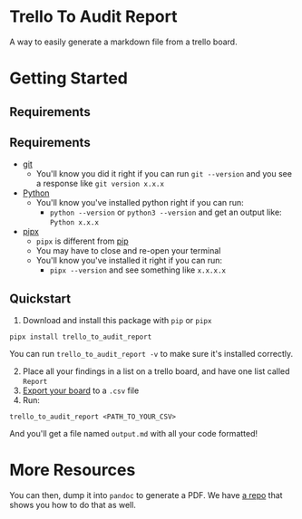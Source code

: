# Trello To Audit Report

A way to easily generate a markdown file from a trello board.

# Getting Started

## Requirements

## Requirements

- [git](https://git-scm.com/book/en/v2/Getting-Started-Installing-Git)
  - You'll know you did it right if you can run `git --version` and you see a response like `git version x.x.x`
- [Python](https://www.python.org/downloads/)
  - You'll know you've installed python right if you can run:
    - `python --version` or `python3 --version` and get an output like: `Python x.x.x`
- [pipx](https://pypa.github.io/pipx/installation/)
  - `pipx` is different from [pip](https://pypi.org/project/pip/)
  - You may have to close and re-open your terminal
  - You'll know you've installed it right if you can run:
    - `pipx --version` and see something like `x.x.x.x`

## Quickstart

1. Download and install this package with `pip` or `pipx`

```
pipx install trello_to_audit_report
```

You can run `trello_to_audit_report -v` to make sure it's installed correctly.

2. Place all your findings in a list on a trello board, and have one list called `Report`
3. [Export your board](https://support.atlassian.com/trello/docs/exporting-data-from-trello/) to a `.csv` file
4. Run:

```
trello_to_audit_report <PATH_TO_YOUR_CSV>
```

And you'll get a file named `output.md` with all your code formatted!

# More Resources

You can then, dump it into `pandoc` to generate a PDF. We have [a repo](https://github.com/ChainAccelOrg/audit-report-templating) that shows you how to do that as well. 
